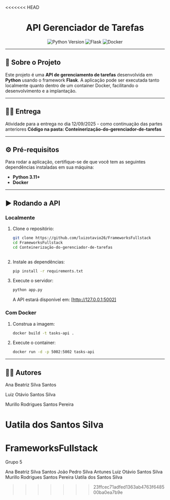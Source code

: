 <<<<<<< HEAD
<h1 align="center">API Gerenciador de Tarefas</h1>
<p align="center">
  <img src="https://img.shields.io/badge/Python-3.11+-3776AB?style=for-the-badge&logo=python&logoColor=white" alt="Python Version">
  <img src="https://img.shields.io/badge/Flask-000000?style=for-the-badge&logo=flask&logoColor=white" alt="Flask">
  <img src="https://img.shields.io/badge/Docker-2496ED?style=for-the-badge&logo=docker&logoColor=white" alt="Docker">
</p>

---

## 🚀 Sobre o Projeto
Este projeto é uma **API de gerenciamento de tarefas** desenvolvida em **Python** usando o framework **Flask**. A aplicação pode ser executada tanto localmente quanto dentro de um container Docker, facilitando o desenvolvimento e a implantação.

---

## 👩‍💻 Entrega
Atividade para a entrega no dia 12/09/2025 - como continuação das partes anteriores
**Código na pasta: Conteinerização-do-gerenciador-de-tarefas**

---

## ⚙️ Pré-requisitos
Para rodar a aplicação, certifique-se de que você tem as seguintes dependências instaladas em sua máquina:
* **Python 3.11+**
* **Docker**

---

## ▶️ Rodando a API

### Localmente
1.  Clone o repositório:
    ```bash
    git clone https://github.com/luizotavio26/FrameworksFullstack
    cd FrameworksFullstack
    cd Conteinerização-do-gerenciador-de-tarefas
   
    ```
2.  Instale as dependências:
    ```bash
    pip install -r requirements.txt
    ```
3.  Execute o servidor:
    ```bash
    python app.py
    ```
    A API estará disponível em: [http://127.0.0.1:5002]

### Com Docker
1.  Construa a imagem:
    ```bash
    docker build -t tasks-api .
    ```
2.  Execute o container:
    ```bash
    docker run -d -p 5002:5002 tasks-api
    ```

---

## 👩‍💻 Autores

Ana Beatriz Silva Santos

Luiz Otávio Santos Silva

Murillo Rodrigues Santos Pereira

Uatila dos Santos Silva
=======
# FrameworksFullstack

Grupo 5

Ana Beatriz Silva Santos
João Pedro Silva Antunes
Luiz Otávio Santos Silva
Murillo Rodrigues Santos Pereira
Uatila dos Santos Silva
>>>>>>> 23ffcec71adfed1363ab4763f648500ba0ea7b9e
